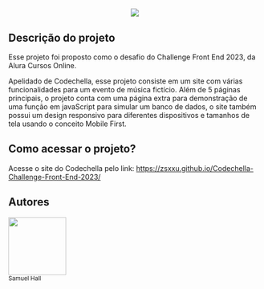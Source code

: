 <h1 align="center"><img src="https://user-images.githubusercontent.com/122501946/229009192-f042ac0f-a074-418c-9141-13265887e387.png"></h1>

<h2>Descrição do projeto</h2>

Esse projeto foi proposto como o desafio do Challenge Front End 2023, da Alura Cursos Online.

Apelidado de Codechella, esse projeto consiste em um site com várias funcionalidades para um evento de música fictício. Além de 5 páginas principais, o projeto conta com uma página extra para demonstração de uma função em javaScript para simular um banco de dados, o site também possui um design responsivo para diferentes dispositivos e tamanhos de tela usando o conceito Mobile First.

<h2>Como acessar o projeto?</h2>

Acesse o site do Codechella pelo link: https://zsxxu.github.io/Codechella-Challenge-Front-End-2023/

<h2>Autores</h2>

<img src="https://user-images.githubusercontent.com/122501946/226516011-bba2da7d-d4f4-4c71-a371-6589f4e13d2f.jpg" width=115><br><sub>Samuel Hall</sub>

